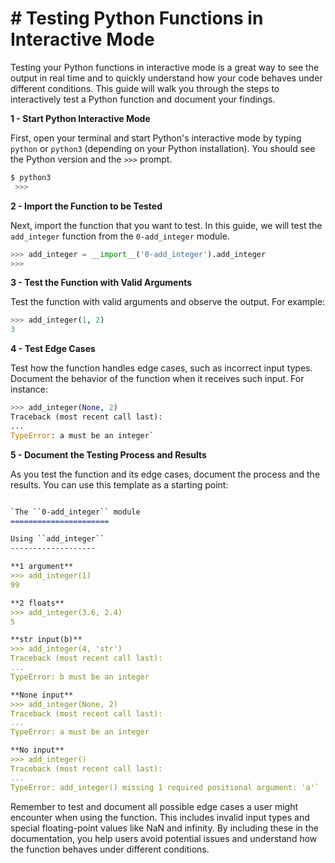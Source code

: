 
 # # Testing Python Functions in Interactive Mode

Testing your Python functions in interactive mode is a great way to see the output in real time and to quickly understand how your code behaves under different conditions. This guide will walk you through the steps to interactively test a Python function and document your findings.

**1 - Start Python Interactive Mode**

First, open your terminal and start Python's interactive mode by typing `python` or `python3` (depending on your Python installation). You should see the Python version and the `>>>` prompt.

```python
$ python3
 >>>
```

**2 - Import the Function to be Tested**

Next, import the function that you want to test. In this guide, we will test the `add_integer` function from the `0-add_integer` module.

```python
>>> add_integer = __import__('0-add_integer').add_integer
>>>
```


**3 - Test the Function with Valid Arguments**

Test the function with valid arguments and observe the output. For example:
    
    
```python
>>> add_integer(1, 2)
3
```


**4 - Test Edge Cases**

Test how the function handles edge cases, such as incorrect input types. Document the behavior of the function when it receives such input. For instance:

```python
>>> add_integer(None, 2)
Traceback (most recent call last):
...
TypeError: a must be an integer`
```
**5 - Document the Testing Process and Results**

As you test the function and its edge cases, document the process and the results. You can use this template as a starting point:

```markdown

`The ``0-add_integer`` module
======================

Using ``add_integer``
-------------------

**1 argument**
>>> add_integer(1)
99

**2 floats**
>>> add_integer(3.6, 2.4)
5

**str input(b)**
>>> add_integer(4, 'str')
Traceback (most recent call last):
...
TypeError: b must be an integer

**None input**
>>> add_integer(None, 2)
Traceback (most recent call last):
...
TypeError: a must be an integer

**No input**
>>> add_integer()
Traceback (most recent call last):
...
TypeError: add_integer() missing 1 required positional argument: 'a'` 
```

Remember to test and document all possible edge cases a user might encounter when using the function. This includes invalid input types and special floating-point values like NaN and infinity. By including these in the documentation, you help users avoid potential issues and understand how the function behaves under different conditions.
